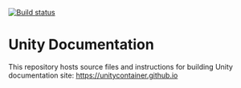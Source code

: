 [![Build status](https://ci.appveyor.com/api/projects/status/50hjsoi3gqu1becr?svg=true)](https://ci.appveyor.com/project/unitycontainer/documentation)

# Unity Documentation

This repository hosts source files and instructions for building Unity documentation site: https://unitycontainer.github.io 
